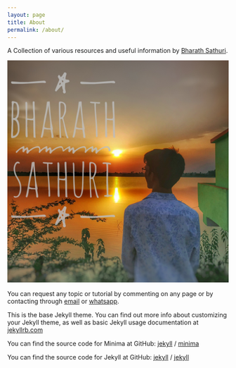 ```yaml
---
layout: page
title: About
permalink: /about/
---
```


A Collection of various resources and useful information by [Bharath Sathuri](https://about.me/bharathsathuri/). 

![Bharath Sathuri](/assets/images/bharath.jpeg "SIMHA")

You can request any topic or tutorial by commenting on any page or by contacting through [email](mailto:sathuribharathbrothers1234@gmail.com) or [whatsapp](https://api.whatsapp.com/send?phone=919133430813).

This is the base Jekyll theme. You can find out more info about customizing your Jekyll theme, as well as basic Jekyll usage documentation at [jekyllrb.com](https://jekyllrb.com/)

You can find the source code for Minima at GitHub:
[jekyll][jekyll-organization] /
[minima](https://github.com/jekyll/minima)

You can find the source code for Jekyll at GitHub:
[jekyll][jekyll-organization] /
[jekyll](https://github.com/jekyll/jekyll)


[jekyll-organization]: https://github.com/jekyll
